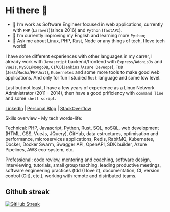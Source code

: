 # Hi there 👋

- 🔭 I’m work as Software Engineer focused in web applications, currently with `PHP` (`Laravel`)(since 2016) and `Python` (`fastAPI`).
- 🌱 I’m currently improving my English and learning more `Python`;
- 💬 Ask me about Linux, PHP, Rust, Node or any things of tech, I love tech world!

I have some different experiences with other languages in my carrer, I already work with `Javascript` backend/frontend with `Express`/`AdonisJs` and `VueJs`, `MySQL`/`MongoDB`, `CI`/`CD`(`Jenkins` /`Azure Deveops`), `TDD` (`Jest`/`Mocha`/`PHPUnit`), `Kubernetes` and some more tools to make good web applications. And only for fun I studied `Rust` language and some low level.

Last but not least, I have a few years of experience as a Linux Network Administrator (2011 - 2014), then have a good prificiency with `command line`  and some `shell script`.

[LinkedIn](https://www.linkedin.com/in/srdavidsilva/) | [Personal Blog](https://sr2ds.github.io/me/) | [StackOverflow](https://pt.stackoverflow.com/users/21836/david-silva)

Skills overview - My tech words-life:

Technical: PHP, Javascript, Python, Rust, SQL, noSQL, web development (HTML, CSS, VueJs, JQuery), GitHub, data estructures, optimisation and performance, microservices applications, Redis, RabitMQ, Kubernetes, Docker, Docker Swarm, Swagger API, OpenAPI, SDK builder, Azure Pipelines, AWS eco-system, etc.

Professional: code review, mentoring and coaching, software design, interviewing, tutorials, small group teaching, leading productive meetings, software engineering
practices (tdd (I love it), documentation, CI, version control (Git), etc.), working with remote and distributed teams.

## Github streak
[![GitHub Streak](https://github-readme-streak-stats.herokuapp.com?user=sr2ds&theme=dark&hide_border=true)](https://git.io/streak-stats)
